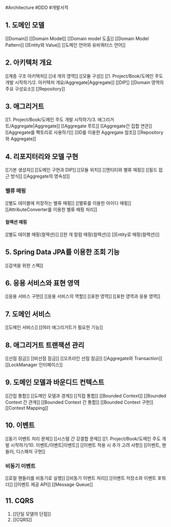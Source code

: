 #Architecture #DDD #개발서적 

## 1. 도메인 모델
[[Domain]]
[[Domain Model]]
[[Domain model 도출]]
[[Domain Model Pattern]]
[[Entity와 Value]]
[[도메인 언어와 유비쿼터스 언어]]
## 2. 아키텍처 개요
[[계층 구조 아키텍처]]
[[네 개의 영역]]
[[모듈 구성]]
[[1. Project/Book/도메인 주도 개발 시작하기/2. 아키텍처 개요/Aggregate|Aggregate]]
[[DIP]]
[[Domain 영역의 주요 구성요소]]
[[Repository]]

## 3. 애그리거트
[[1. Project/Book/도메인 주도 개발 시작하기/3. 애그리거트/Aggregate|Aggregate]]
[[Aggregate 루트]]
[[Aggregate간 집합 연관]]
[[Aggregate를 팩토리로 사용하기]]
[[ID를 이용한 Aggregate 참조]]
[[Repository와 Aggregate]]
## 4. 리포지터리와 모델 구현
[[기본 생성자]]
[[도메인 구현과 DIP]]
[[모듈 위치]]
[[엔티티와 밸류 매핑]]
[[필드 접근 방식]]
[[Aggregate의 영속성]]
### 밸류 매핑
[[별도 테이블에 저장하는 밸류 매핑]]
[[밸류를 이용한 아이디 매핑]]
[[AttributeConverter를 이용한 밸류 매핑 처리]]
#### 컬렉션 매핑
[[별도 테이블 매핑(컬렉션)]]
[[한 개 칼럼 매핑(컬렉션)]]
[[Entity로 매핑(컬렉션)]]

## 5. Spring Data JPA를 이용한 조회 기능
[[검색을 위한 스펙]]

## 6. 응용 서비스와 표현 영역
[[응용 서비스 구현]]
[[응용 서비스의 역할]]
[[표현 영역]]
[[표현 영역과 응용 영역]]

## 7. 도메인 서비스
[[도메인 서비스]]
[[여러 애그리거트가 필요한 기능]]

## 8. 애그리거트 트랜잭션 관리
[[선점 잠금]]
[[비선점 잠금]]
[[오프라인 선점 잠금]]
[[Aggregate와 Transaction]]
[[LockManager 인터페이스]]

## 9. 도메인 모델과 바운디드 컨텍스트
[[간접 통합]]
[[도메인 모델과 경계]]
[[직접 통합]]
[[Bounded Context]]
[[Bounded Context 간 관계]]
[[Bounded Context 간 통합]]
[[Bounded Context 구현]]
[[Context Mapping]]

## 10. 이벤트
[[동기 이벤트 처리 문제]]
[[시스템 간 강결합 문제]]
[[1. Project/Book/도메인 주도 개발 시작하기/10. 이벤트/이벤트|이벤트]]
[[이벤트 적용 시 추가 고려 사항]]
[[이벤트, 핸들러, 디스패처 구현]]
### 비동기 이벤트
[[로컬 핸들러를 비동기로 실행]]
[[비동기 이벤트 처리]]
[[이벤트 저장소와 이벤트 포워더]]
[[이벤트 제공 API]]
[[Message Queue]]

## 11. CQRS
1. [[단일 모델의 단점]]
2. [[CQRS]]
